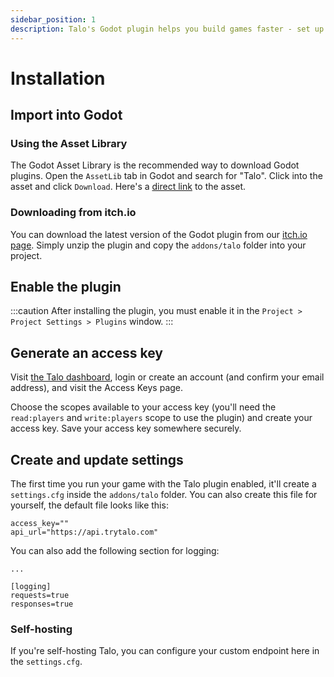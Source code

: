 ```yaml
---
sidebar_position: 1
description: Talo's Godot plugin helps you build games faster - set up save files, leaderboards, stat tracking and more in minutes.
---
```


# Installation

## Import into Godot

### Using the Asset Library

The Godot Asset Library is the recommended way to download Godot plugins. Open the `AssetLib` tab in Godot and search for "Talo". Click into the asset and click `Download`. Here's a [direct link](https://godotengine.org/asset-library/asset/2936) to the asset.

### Downloading from itch.io

You can download the latest version of the Godot plugin from our [itch.io page](https://sleepystudios.itch.io/talo-godot). Simply unzip the plugin and copy the `addons/talo` folder into your project.

## Enable the plugin

:::caution
After installing the plugin, you must enable it in the `Project > Project Settings > Plugins` window.
:::

## Generate an access key

Visit [the Talo dashboard](https://dashboard.trytalo.com), login or create an account (and confirm your email address), and visit the Access Keys page.

Choose the scopes available to your access key (you'll need the `read:players` and `write:players` scope to use the plugin) and create your access key.
Save your access key somewhere securely.

## Create and update settings

The first time you run your game with the Talo plugin enabled, it'll create a `settings.cfg` inside the `addons/talo` folder. You can also create this file for yourself, the default file looks like this:

```gdscript title="addons/talo/settings.cfg"
access_key=""
api_url="https://api.trytalo.com"
```

You can also add the following section for logging:
```gdscript title="addons/talo/settings.cfg"
...

[logging]
requests=true
responses=true
```

### Self-hosting

If you're self-hosting Talo, you can configure your custom endpoint here in the `settings.cfg`.
